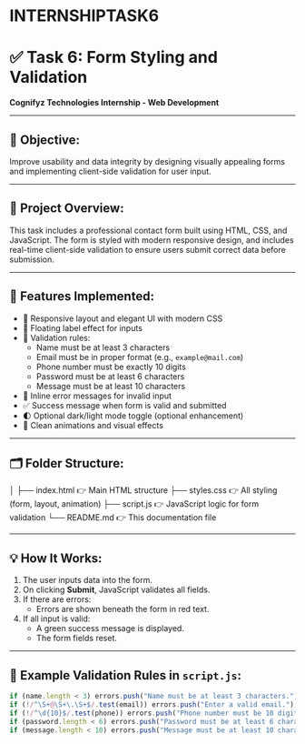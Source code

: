 # INTERNSHIPTASK6

# ✅ Task 6: Form Styling and Validation  
**Cognifyz Technologies Internship - Web Development**

---

## 🎯 Objective:
Improve usability and data integrity by designing visually appealing forms and implementing client-side validation for user input.

---

## 📄 Project Overview:
This task includes a professional contact form built using HTML, CSS, and JavaScript. The form is styled with modern responsive design, and includes real-time client-side validation to ensure users submit correct data before submission.

---

## 🧰 Features Implemented:

- 🌟 Responsive layout and elegant UI with modern CSS
- 🧾 Floating label effect for inputs
- 🔐 Validation rules:
  - Name must be at least 3 characters
  - Email must be in proper format (e.g., `example@mail.com`)
  - Phone number must be exactly 10 digits
  - Password must be at least 6 characters
  - Message must be at least 10 characters
- 🛑 Inline error messages for invalid input
- ✅ Success message when form is valid and submitted
- 🌓 Optional dark/light mode toggle (optional enhancement)
- 🎨 Clean animations and visual effects

---

## 🗂️ Folder Structure:

│
├── index.html 👉 Main HTML structure
├── styles.css 👉 All styling (form, layout, animation)
├── script.js 👉 JavaScript logic for form validation
└── README.md 👉 This documentation file



---

## 💡 How It Works:

1. The user inputs data into the form.
2. On clicking **Submit**, JavaScript validates all fields.
3. If there are errors:
   - Errors are shown beneath the form in red text.
4. If all input is valid:
   - A green success message is displayed.
   - The form fields reset.

---

## 🧪 Example Validation Rules in `script.js`:
```js
if (name.length < 3) errors.push("Name must be at least 3 characters.");
if (!/^\S+@\S+\.\S+$/.test(email)) errors.push("Enter a valid email.");
if (!/^\d{10}$/.test(phone)) errors.push("Phone number must be 10 digits.");
if (password.length < 6) errors.push("Password must be at least 6 characters.");
if (message.length < 10) errors.push("Message must be at least 10 characters.");
